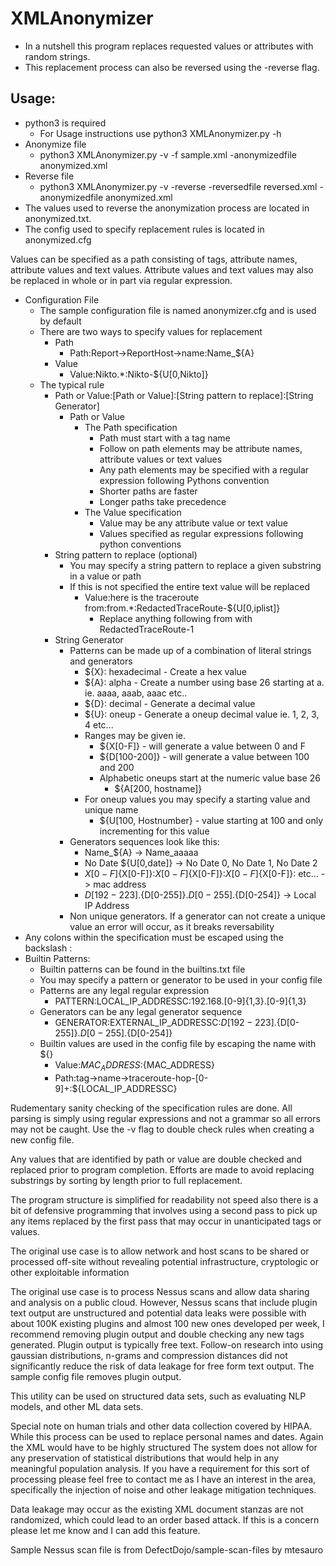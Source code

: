 # XMLAnonymizer
 * In a nutshell this program replaces requested values or attributes with random strings.
 * This replacement process can also be reversed using the -reverse flag.

## Usage:
* python3 is required
  * For Usage instructions use python3 XMLAnonymizer.py -h
* Anonymize file
  * python3 XMLAnonymizer.py -v -f sample.xml -anonymizedfile anonymized.xml
* Reverse file
  * python3 XMLAnonymizer.py -v -reverse -reversedfile reversed.xml -anonymizedfile anonymized.xml
* The values used to reverse the anonymization process are located in anonymized.txt.
* The config used to specify replacement rules is located in anonymized.cfg 

 Values can be specified as a path consisting of tags, attribute names, attribute values and text values.
 Attribute values and text values may also be replaced in whole or in part via regular expression.
 
 * Configuration File
   * The sample configuration file is named anonymizer.cfg and is used by default
   * There are two ways to specify values for replacement
     * Path 
       * Path:Report->ReportHost->name:Name_${A}
     * Value
       * Value:Nikto.*:Nikto-${U[0,Nikto]}
   * The typical rule
     * Path or Value:[Path or Value]:[String pattern to replace]:[String Generator]
        * Path or Value 
           * The Path specification
              * Path must start with a tag name
              * Follow on path elements may be attribute names, attribute values or text values
              * Any path elements may be specified with a regular expression following Pythons convention
              * Shorter paths are faster
              * Longer paths take precedence
           * The Value specification
              * Value may be any attribute value or text value
              * Values specified as regular expressions following python conventions         
     * String pattern to replace (optional)
          * You may specify a string pattern to replace a given substring in a value or path
          * If this is not specified the entire text value will be replaced
             * Value:here is the traceroute from\:from.*:RedactedTraceRoute-${U[0,iplist]}
                * Replace anything following from with RedactedTraceRoute-1
     * String Generator
        * Patterns can be made up of a combination of literal strings and generators
            * ${X}: hexadecimal - Create a hex value 
            * ${A}: alpha - Create a number using base 26 starting at a. ie. aaaa, aaab, aaac etc..
            * ${D}: decimal - Generate a decimal value
            * ${U}: oneup - Generate a oneup decimal value ie. 1, 2, 3, 4 etc...
            * Ranges may be given ie. 
               * ${X[0-F]} - will generate a value between 0 and F
               * ${D[100-200]} - will generate a value between 100 and 200
               * Alphabetic oneups start at the numeric value base 26 
                  * ${A[200, hostname]}
            * For oneup values you may specify a starting value and unique name
               * ${U[100, Hostnumber} - value starting at 100 and only incrementing for this value
       * Generators sequences look like this:
           * Name_${A} -> Name_aaaaa
           * No Date ${U[0,date]} -> No Date 0, No Date 1, No Date 2
           * ${X[0-F]}${X[0-F]}\:${X[0-F]}${X[0-F]}\:${X[0-F]}${X[0-F]}\: etc... -> mac address
           * ${D[192-223]}.${D[0-255]}.${D[0-255]}.${D[0-254]} -> Local IP Address
       * Non unique generators. If a generator can not create a unique value an error will occur, as it breaks reversability
* Any colons within the specification must be escaped using the backslash \:
* Builtin Patterns:
	* Builtin patterns can be found in the builtins.txt file
	* You may specify a pattern or generator to be used in your config file
	* Patterns are any legal regular expression
		* PATTERN:LOCAL_IP_ADDRESSC:192\.168\.[0-9]{1,3}\.[0-9]{1,3}
	* Generators can be any legal generator sequence
		* GENERATOR:EXTERNAL_IP_ADDRESSC:${D[192-223]}.${D[0-255]}.${D[0-255]}.${D[0-254]}     
    * Builtin values are used in the config file by escaping the name with ${}
        * Value:${MAC_ADDRESS}:${MAC_ADDRESS}
        * Path:tag->name->traceroute-hop-[0-9]+:${LOCAL_IP_ADDRESSC}
 
Rudementary sanity checking of the specification rules are done. All parsing is simply using regular expressions and not a grammar so all errors may not be caught. Use the -v flag to double check rules when creating a new config file.

Any values that are identified by path or value are double checked and replaced prior to program completion. Efforts are made to avoid replacing substrings by sorting by length prior to full replacement.

The program structure is simplified for readability not speed also there is a bit of defensive programming that involves using a second pass to pick up any items replaced by the first pass that may occur in unanticipated tags or values.

The original use case is to allow network and host scans to be shared or processed off-site without revealing potential infrastructure, cryptologic or other exploitable information

The original use case is to process Nessus scans and allow data sharing and analysis on a public cloud. However, Nessus scans that include plugin text output are unstructured and potential data leaks were possible with about 100K existing plugins and almost 100 new ones developed per week, I recommend removing plugin output and double checking any new tags generated. Plugin output is typically free text. Follow-on research into using gaussian distributions, n-grams and compression distances did not significantly reduce the risk of data leakage for free form text output. The sample config file removes plugin output.

This utility can be used on structured data sets, such as evaluating NLP models, and other ML data sets.

Special note on human trials and other data collection covered by HIPAA. While this process can be used to replace personal names and dates. Again the XML would have to be highly structured The system does not allow for any preservation of statistical distributions that would help in any meaningful population analysis.  If you have a requirement for this sort of processing please feel free to contact me as I have an interest in the area, specifically the injection of noise and other leakage mitigation techniques.

Data leakage may occur as the existing XML document stanzas are not randomized, which could lead to an order based attack. If this is a concern please let me know and I can add this feature.

Sample Nessus scan file is from DefectDojo/sample-scan-files by mtesauro
